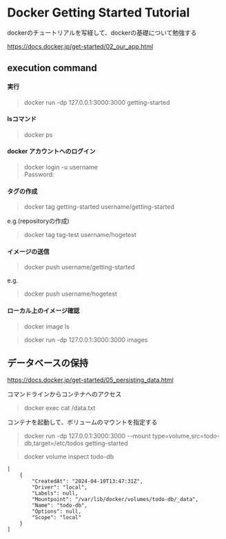 # Docker Getting Started Tutorial

dockerのチュートリアルを写経して、dockerの基礎について勉強する

https://docs.docker.jp/get-started/02_our_app.html

## execution command

#### 実行
> docker run -dp 127.0.0.1:3000:3000 getting-started

#### lsコマンド
> docker ps

#### docker アカウントへのログイン
> docker login -u username  
> Password:

#### タグの作成
> docker tag getting-started username/getting-started

e.g.(repositoryの作成)  
> docker tag tag-test username/hogetest

#### イメージの送信
> docker push username/getting-started

e.g.  
> docker push username/hogetest

#### ローカル上のイメージ確認
> docker image ls

> docker run -dp 127.0.0.1:3000:3000 images

## データベースの保持

https://docs.docker.jp/get-started/05_persisting_data.html

コマンドラインからコンテナへのアクセス
> docker exec <container-id> cat /data.txt

コンテナを起動して、ボリュームのマウントを指定する
> docker run -dp 127.0.0.1:3000:3000 --mount type=volume,src=todo-db,target=/etc/todos getting-started


> docker volume inspect todo-db
```
[
    {
        "CreatedAt": "2024-04-10T13:47:31Z",
        "Driver": "local",
        "Labels": null,
        "Mountpoint": "/var/lib/docker/volumes/todo-db/_data",
        "Name": "todo-db",
        "Options": null,
        "Scope": "local"
    }
]
```